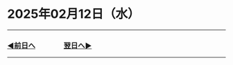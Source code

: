 # 2025年02月12日（水）

---

### [◀️前日へ](https://github.com/yuasys/chatty-journal/blob/main/2025/02/2025-02-11.md)&emsp;&emsp;&emsp;&emsp;[翌日へ▶️](https://github.com/yuasys/chatty-journal/blob/main/2025/02/2025-02-13.md)

---
